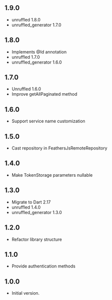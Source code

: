 ## 1.9.0

- unruffled 1.8.0
- unruffled_generator 1.7.0

## 1.8.0

- Implements @Id annotation
- unruffled 1.7.0
- unruffled_generator 1.6.0

## 1.7.0

- Unruffled 1.6.0
- Improve getAllPaginated method 

## 1.6.0

- Support service name customization

## 1.5.0

- Cast repository in FeathersJsRemoteRepository

## 1.4.0

- Make TokenStorage parameters nullable

## 1.3.0

- Migrate to Dart 2.17 
- unruffled 1.4.0
- unruffled_generator 1.3.0

## 1.2.0

- Refactor library structure

## 1.1.0

- Provide authentication methods

## 1.0.0

- Initial version.
